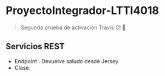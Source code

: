 # ProyectoIntegrador-LTTI4018





> Segunda prueba de activación Travis CI 🚀




## Servicios REST
- Endpoint : Devuelve saludo desde Jersey
- Clase: 
